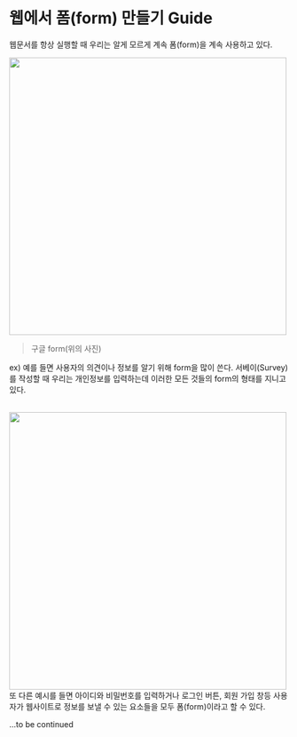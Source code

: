 # 웹에서 폼(form) 만들기 Guide

웹문서를 항상 실행할 때 우리는 알게 모르게 계속 폼(form)을 계속 사용하고 있다. 

<img src="https://user-images.githubusercontent.com/56021593/76852368-7e30e600-688e-11ea-91f8-ca6770c21f91.png" weight="400" height="500">

> 구글 form(위의 사진)

ex) 예를 들면 사용자의 의견이나 정보를 알기 위해 form을 많이 쓴다. 서베이(Survey)를 작성할 때 우리는 개인정보를 입력하는데 
이러한 모든 것들의 form의 형태를 지니고 있다.

<br>
<img src= "https://user-images.githubusercontent.com/56021593/76852634-1929c000-688f-11ea-9381-ae4c9408c696.png" weight="400" height="500">
<br>
또 다른 예시를 들면 아이디와 비밀번호를 입력하거나 로그인 버튼, 회원 가입 창등 사용자가 웹사이트로 정보를 보낼 수 있는 
요소들을 모두 폼(form)이라고 할 수 있다. 

...to be continued
